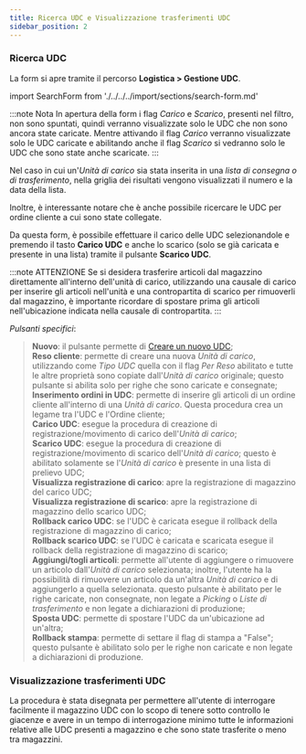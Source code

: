 ```yaml
---
title: Ricerca UDC e Visualizzazione trasferimenti UDC
sidebar_position: 2
---
```


### Ricerca UDC

La form si apre tramite il percorso **Logistica > Gestione UDC**.

import SearchForm from './../../../import/sections/search-form.md'

<SearchForm />

:::note Nota
In apertura della form i flag *Carico* e *Scarico*, presenti nel filtro, non sono spuntati, quindi verranno visualizzate solo le UDC che non sono ancora state caricate.
Mentre attivando il flag *Carico* verranno visualizzate solo le UDC caricate e abilitando anche il flag *Scarico* si vedranno solo le UDC che sono state anche scaricate.
:::

Nel caso in cui un'*Unità di carico* sia stata inserita in una *lista di consegna o di trasferimento*, nella griglia dei risultati vengono visualizzati il numero e la data della lista. 

Inoltre, è interessante notare che è anche possibile ricercare le UDC per ordine cliente a cui sono state collegate.

Da questa form, è possibile effettuare il carico delle UDC selezionandole e premendo il tasto **Carico UDC** e anche lo scarico (solo se già caricata e presente in una lista) tramite il pulsante **Scarico UDC**.

:::note ATTENZIONE
Se si desidera trasferire articoli dal magazzino direttamente all'interno dell'unità di carico, utilizzando una causale di carico per inserire gli articoli nell'unità e una contropartita di scarico per rimuoverli dal magazzino, è importante ricordare di spostare prima gli articoli nell'ubicazione indicata nella causale di contropartita.
:::

*Pulsanti specifici*:

> **Nuovo**: il pulsante permette di [Creare un nuovo UDC](/docs/logistics/udc/loading-unit-management/insert-new-pallet);  
> **Reso cliente**: permette di creare una nuova *Unità di carico*, utilizzando come *Tipo UDC* quella con il flag *Per Reso* abilitato e tutte le altre proprietà sono copiate dall'*Unità di carico* originale; questo pulsante si abilita solo per righe che sono caricate e consegnate;  
> **Inserimento ordini in UDC**: permette di inserire gli articoli di un ordine cliente all'interno di una *Unità di carico*. Questa procedura crea un legame tra l'UDC e l'Ordine cliente;  
> **Carico UDC**: esegue la procedura di creazione di registrazione/movimento di carico dell'*Unità di carico*;          
> **Scarico UDC**: esegue la procedura di creazione di registrazione/movimento di scarico dell'*Unità di carico*; questo è abilitato solamente se l'*Unità di carico* è presente in una lista di prelievo UDC;            
> **Visualizza registrazione di carico**: apre la registrazione di magazzino del carico UDC;  
> **Visualizza registrazione di scarico**: apre la registrazione di magazzino dello scarico UDC;  
> **Rollback carico UDC**: se l'UDC è caricata esegue il rollback della registrazione di magazzino di carico;  
> **Rollback scarico UDC**: se l'UDC è caricata e scaricata esegue il rollback della registrazione di magazzino di scarico;  
> **Aggiungi/togli articoli**: permette all'utente di aggiungere o rimuovere un articolo dall'*Unità di carico* selezionata; inoltre, l'utente ha la possibilità di rimuovere un articolo da un'altra *Unità di carico* e di aggiungerlo a quella selezionata. questo pulsante è abilitato per le righe caricate, non consegnate, non legate a *Picking* o *Liste di trasferimento* e non legate a dichiarazioni di produzione;    
> **Sposta UDC**: permette di spostare l'UDC da un'ubicazione ad un'altra;  
> **Rollback stampa**: permette di settare il flag di stampa a "False"; questo pulsante è abilitato solo per le righe non caricate e non legate a dichiarazioni di produzione.      

### Visualizzazione trasferimenti UDC

La procedura è stata disegnata per permettere all'utente di interrogare facilmente il magazzino UDC con lo scopo di tenere sotto controllo le giacenze e avere in un tempo di interrogazione minimo tutte le informazioni relative alle UDC presenti a magazzino e che sono state trasferite o meno tra magazzini.
